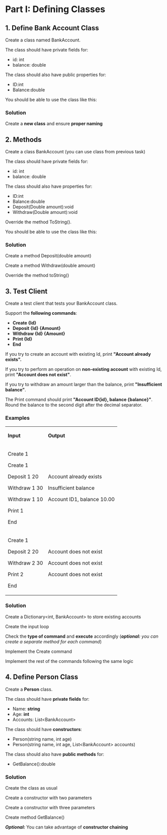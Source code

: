 
<h1>Part I: Defining Classes</h1>
<h2>1. Define Bank Account Class</h2>
<p>Create a class named BankAccount.</p>
<p>The class should have private fields for:</p>
<ul>
<li>id: int</li>
<li>balance: double</li>
</ul>
<p>The class should also have public properties for:</p>
<ul>
<li>ID:int</li>
<li>Balance:double</li>
</ul>
<p>You should be able to use the class like this:</p>
<h3>Solution</h3>
<p>Create a <strong>new class</strong> and ensure <strong>proper naming</strong></p>
<h2>2. Methods</h2>
<p>Create a class BankAccount (you can use class from previous task)</p>
<p>The class should have private fields for:</p>
<ul>
<li>id: int</li>
<li>balance: double</li>
</ul>
<p>The class should also have properties for:</p>
<ul>
<li>ID:int</li>
<li>Balance:double</li>
<li>Deposit(Double amount):void</li>
<li>Withdraw(Double amount):void</li>
</ul>
<p>Override the method ToString().</p>
<p>You should be able to use the class like this:</p>
<h3>Solution</h3>
<p>Create a method Deposit(double amount)</p>
<p>Create a method Withdraw(double amount)</p>
<p>Override the method toString()</p>
<h2>3. Test Client</h2>
<p>Create a test client that tests your BankAccount class.</p>
<p>Support the <strong>following commands</strong>:</p>
<ul>
<li><strong>Create {Id}</strong></li>
<li><strong>Deposit {Id} {Amount}</strong></li>
<li><strong>Withdraw {Id} {Amount}</strong></li>
<li><strong>Print {Id}</strong></li>
<li><strong>End</strong></li>
</ul>
<p>If you try to create an account with existing Id, print <strong>"Account already exists".</strong></p>
<p>If you try to perform an operation on <strong>non-existing account</strong> with existing Id, print <strong>"Account does not exist"</strong>.</p>
<p>If you try to withdraw an amount larger than the balance, print <strong>"Insufficient balance"</strong>.</p>
<p>The Print command should print <strong>"Account ID{id}, balance {balance}"</strong>. Round the balance to the second digit after the decimal separator.</p>
<h3>Examples</h3>
<table>
<tbody>
<tr>
<td>
<p><strong>Input</strong></p>
</td>
<td>
<p><strong>Output</strong></p>
</td>
</tr>
<tr>
<td>
<p>Create 1</p>
<p>Create 1</p>
<p>Deposit 1 20</p>
<p>Withdraw 1 30</p>
<p>Withdraw 1 10</p>
<p>Print 1</p>
<p>End</p>
</td>
<td>
<p>Account already exists</p>
<p>Insufficient balance</p>
<p>Account ID1, balance 10.00</p>
</td>
</tr>
<tr>
<td>
<p>Create 1</p>
<p>Deposit 2 20</p>
<p>Withdraw 2 30</p>
<p>Print 2</p>
<p>End</p>
</td>
<td>
<p>Account does not exist</p>
<p>Account does not exist</p>
<p>Account does not exist</p>
</td>
</tr>
</tbody>
</table>
<h3>Solution</h3>
<p>Create a Dictionary&lt;int, BankAccount&gt; to store existing accounts</p>
<p>Create the input loop</p>
<p>Check the <strong>type of command</strong> and <strong>execute</strong> accordingly (<strong><em>optional:</em></strong><em> you can create a separate method for each command</em>)</p>
<p>Implement the Create command</p>
<p>Implement the rest of the commands following the same logic</p>
<h2>4. Define Person Class</h2>
<p>Create a <strong>Person</strong> class.</p>
<p>The class should have <strong>private fields</strong> for:</p>
<ul>
<li>Name: <strong>string</strong></li>
<li>Age: <strong>int</strong></li>
<li>Accounts: List&lt;BankAccount&gt;</li>
</ul>
<p>The class should have <strong>constructors</strong>:</p>
<ul>
<li>Person(string name, int age)</li>
<li>Person(string name, int age, List&lt;BankAccount&gt; accounts)</li>
</ul>
<p>The class should also have <strong>public methods</strong> for:</p>
<ul>
<li>GetBalance():double</li>
</ul>
<h3>Solution</h3>
<p>Create the class as usual</p>
<p>Create a constructor with two parameters</p>
<p>Create a constructor with three parameters</p>
<p>Create method GetBalance()</p>
<p><strong><em>Optional:</em></strong> You can take advantage of <strong>constructor chaining</strong></p>

